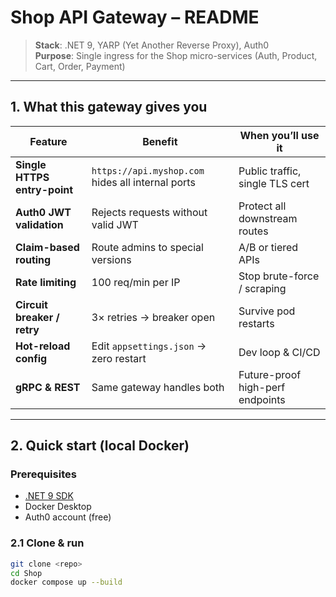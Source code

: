 ﻿# Shop API Gateway – README  
> **Stack**: .NET 9, YARP (Yet Another Reverse Proxy), Auth0  
> **Purpose**: Single ingress for the Shop micro-services (Auth, Product, Cart, Order, Payment)

---

## 1. What this gateway gives you

| Feature | Benefit | When you’ll use it |
|---|---|---|
| **Single HTTPS entry-point** | `https://api.myshop.com` hides all internal ports | Public traffic, single TLS cert |
| **Auth0 JWT validation** | Rejects requests without valid JWT | Protect all downstream routes |
| **Claim-based routing** | Route admins to special versions | A/B or tiered APIs |
| **Rate limiting** | 100 req/min per IP | Stop brute-force / scraping |
| **Circuit breaker / retry** | 3× retries → breaker open | Survive pod restarts |
| **Hot-reload config** | Edit `appsettings.json` → zero restart | Dev loop & CI/CD |
| **gRPC & REST** | Same gateway handles both | Future-proof high-perf endpoints |

---

## 2. Quick start (local Docker)

### Prerequisites
- [.NET 9 SDK](https://dotnet.microsoft.com/download/dotnet/9.0)  
- Docker Desktop  
- Auth0 account (free)

### 2.1 Clone & run
```bash
git clone <repo>
cd Shop
docker compose up --build